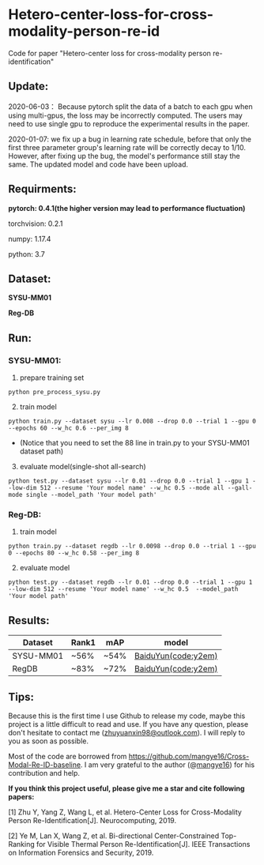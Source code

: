 # Hetero-center-loss-for-cross-modality-person-re-id
Code for paper "Hetero-center loss for cross-modality person re-identification"

## Update:
2020-06-03：
Because pytorch  split the data of a batch to each gpu when using multi-gpus, the loss may be incorrectly computed. The users may need to use single gpu to reproduce the experimental results in the paper.

2020-01-07:
we fix up a bug in learning rate schedule, before that only the first three parameter group's learning rate will be correctly decay to 1/10. However, after fixing up the bug, the model's performance still stay the same. The updated model and code have been upload.

## Requirments:
**pytorch: 0.4.1(the higher version may lead to performance fluctuation)**

torchvision: 0.2.1

numpy: 1.17.4

python: 3.7


## Dataset:
**SYSU-MM01**

**Reg-DB**


## Run:
### SYSU-MM01:
1. prepare training set
```
python pre_process_sysu.py
```
2. train model
```
python train.py --dataset sysu --lr 0.008 --drop 0.0 --trial 1 --gpu 0 --epochs 60 --w_hc 0.6 --per_img 8 
```
* (Notice that you need to set the 88 line in train.py to your SYSU-MM01 dataset path)

3. evaluate model(single-shot all-search)
```
python test.py --dataset sysu --lr 0.01 --drop 0.0 --trial 1 --gpu 1 --low-dim 512 --resume 'Your model name' --w_hc 0.5 --mode all --gall-mode single --model_path 'Your model path'
```

### Reg-DB:
1. train model
```
python train.py --dataset regdb --lr 0.0098 --drop 0.0 --trial 1 --gpu 0 --epochs 80 --w_hc 0.58 --per_img 8
```

2. evaluate model
```
python test.py --dataset regdb --lr 0.01 --drop 0.0 --trial 1 --gpu 1 --low-dim 512 --resume 'Your model name' --w_hc 0.5  --model_path 'Your model path'
```

## Results:
 Dataset | Rank1  | mAP | model
 ---- | ----- | ------  | -----
 SYSU-MM01  | ~56% | ~54% | [BaiduYun(code:y2em)](https://pan.baidu.com/s/1Ty1WCBVUZvzGk-cQLK432w)
 RegDB | ~83% | ~72%  | [BaiduYun(code:y2em)](https://pan.baidu.com/s/1Ty1WCBVUZvzGk-cQLK432w)

## Tips:
Because this is the first time I use Github to release my code, maybe this project is a little difficult to read and use. If you have any question, please don't hesitate to contact me (zhuyuanxin98@outlook.com). I will reply to you as soon as possible.

Most of the code are borrowed from https://github.com/mangye16/Cross-Modal-Re-ID-baseline. I am very grateful to the author (@[mangye16](https://github.com/mangye16)) for his contribution and help.

**If you think this project useful, please give me a star and cite following papers:**

[1] Zhu Y, Yang Z, Wang L, et al. Hetero-Center Loss for Cross-Modality Person Re-Identification[J]. Neurocomputing, 2019.

[2] Ye M, Lan X, Wang Z, et al. Bi-directional Center-Constrained Top-Ranking for Visible Thermal Person Re-Identification[J]. IEEE Transactions on Information Forensics and Security, 2019.

